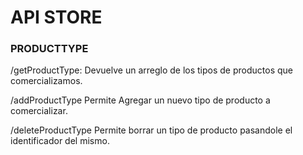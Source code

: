 <h1>API STORE</h1>

<h3>PRODUCTTYPE</h3>

/getProductType:
Devuelve un arreglo de los tipos de productos que comercializamos.

/addProductType
Permite Agregar un nuevo tipo de producto a comercializar.

/deleteProductType
Permite borrar un tipo de producto pasandole el identificador del mismo.


